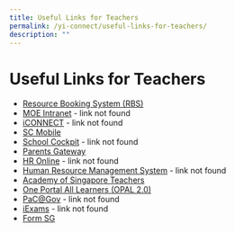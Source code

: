```yaml
---
title: Useful Links for Teachers
permalink: /yi-connect/useful-links-for-teachers/
description: ""
---
```


# **Useful Links for Teachers**

*   [Resource Booking System (RBS)](https://go.gov.sg/yirbs)
*   [MOE Intranet](https://yusofishaksec-moe-edu-sg-admin.cwp.sg/yi-connect/useful-links-for-teachers/moe-intranet) - link not found
*   [iCONNECT](https://yusofishaksec-moe-edu-sg-admin.cwp.sg/yi-connect/useful-links-for-teachers/iconnect) - link not found
*   [SC Mobile](https://yusofishaksec-moe-edu-sg-admin.cwp.sg/yi-connect/useful-links-for-teachers/sc-mobile)
*   [School Cockpit](https://yusofishaksec-moe-edu-sg-admin.cwp.sg/yi-connect/useful-links-for-teachers/school-cockpit) - link not found
*   [Parents Gateway](https://yusofishaksec-moe-edu-sg-admin.cwp.sg/yi-connect/useful-links-for-teachers/parents-gateway)
*   [HR Online](https://yusofishaksec-moe-edu-sg-admin.cwp.sg/yi-connect/useful-links-for-teachers/hr-online) - link not found
*   [Human Resource Management System](https://yusofishaksec-moe-edu-sg-admin.cwp.sg/yi-connect/useful-links-for-teachers/human-resource-management-system) - link not found
*   [Academy of Singapore Teachers](https://yusofishaksec-moe-edu-sg-admin.cwp.sg/yi-connect/useful-links-for-teachers/academy-of-singapore-teachers)
*   [One Portal All Learners (OPAL 2.0)](https://yusofishaksec-moe-edu-sg-admin.cwp.sg/yi-connect/useful-links-for-teachers/one-portal-all-learners-opal-2-0)
*   [PaC@Gov](https://yusofishaksec-moe-edu-sg-admin.cwp.sg/yi-connect/useful-links-for-teachers/pac-at-gov) - link not found
*   [iExams](https://yusofishaksec-moe-edu-sg-admin.cwp.sg/yi-connect/useful-links-for-teachers/iexams) - link not found
*   [Form SG](https://yusofishaksec-moe-edu-sg-admin.cwp.sg/yi-connect/useful-links-for-teachers/form-sg)